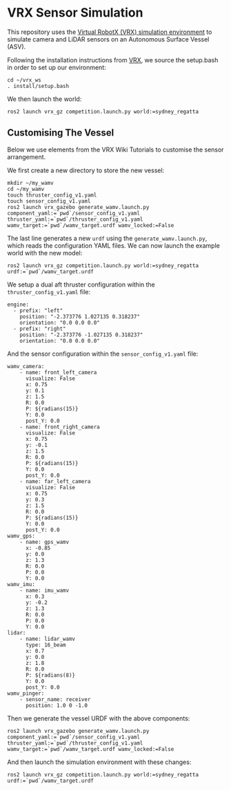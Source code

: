 # VRX Sensor Simulation
This repository uses the [Virtual RobotX (VRX) simulation environment](https://github.com/osrf/vrx) to simulate camera and LiDAR sensors on an Autonomous Surface Vessel (ASV).

Following the installation instructions from [VRX](https://github.com/osrf/vrx/wiki/installation_tutorial), we source the setup.bash in order to set up our environment:

```
cd ~/vrx_ws
. install/setup.bash
```
We then launch the world:

```
ros2 launch vrx_gz competition.launch.py world:=sydney_regatta
```

## Customising The Vessel
Below we use elements from the VRX Wiki Tutorials to customise the sensor arrangement. 

We first create a new directory to store the new vessel:

```
mkdir ~/my_wamv
cd ~/my_wamv
touch thruster_config_v1.yaml
touch sensor_config_v1.yaml
ros2 launch vrx_gazebo generate_wamv.launch.py component_yaml:=`pwd`/sensor_config_v1.yaml thruster_yaml:=`pwd`/thruster_config_v1.yaml wamv_target:=`pwd`/wamv_target.urdf wamv_locked:=False
```

The last line generates a new `urdf` using the `generate_wamv.launch.py`, which reads the configuration YAML files. We can now launch the example world with the new model:

```
ros2 launch vrx_gz competition.launch.py world:=sydney_regatta urdf:=`pwd`/wamv_target.urdf
```

We setup a dual aft thruster configuration within the `thruster_config_v1.yaml` file:
```
engine:
  - prefix: "left"
    position: "-2.373776 1.027135 0.318237"
    orientation: "0.0 0.0 0.0"
  - prefix: "right"
    position: "-2.373776 -1.027135 0.318237"
    orientation: "0.0 0.0 0.0"

```

And the sensor configuration within the `sensor_config_v1.yaml` file:

```
wamv_camera:
    - name: front_left_camera
      visualize: False
      x: 0.75
      y: 0.1
      z: 1.5
      R: 0.0
      P: ${radians(15)}
      Y: 0.0
      post_Y: 0.0
    - name: front_right_camera
      visualize: False
      x: 0.75
      y: -0.1
      z: 1.5
      R: 0.0
      P: ${radians(15)}
      Y: 0.0
      post_Y: 0.0
    - name: far_left_camera
      visualize: False
      x: 0.75
      y: 0.3
      z: 1.5
      R: 0.0
      P: ${radians(15)}
      Y: 0.0
      post_Y: 0.0
wamv_gps:
    - name: gps_wamv
      x: -0.85
      y: 0.0
      z: 1.3
      R: 0.0
      P: 0.0
      Y: 0.0
wamv_imu:
    - name: imu_wamv
      x: 0.3
      y: -0.2
      z: 1.3
      R: 0.0
      P: 0.0
      Y: 0.0
lidar:
    - name: lidar_wamv
      type: 16_beam
      x: 0.7
      y: 0.0
      z: 1.8
      R: 0.0
      P: ${radians(8)}
      Y: 0.0
      post_Y: 0.0
wamv_pinger:
    - sensor_name: receiver
      position: 1.0 0 -1.0
```


Then we generate the vessel URDF with the above components:

```
ros2 launch vrx_gazebo generate_wamv.launch.py component_yaml:=`pwd`/sensor_config_v1.yaml thruster_yaml:=`pwd`/thruster_config_v1.yaml wamv_target:=`pwd`/wamv_target.urdf wamv_locked:=False
```
And then launch the simulation environment with these changes:
```
ros2 launch vrx_gz competition.launch.py world:=sydney_regatta urdf:=`pwd`/wamv_target.urdf
```
